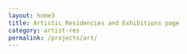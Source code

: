 ```yaml
---
layout: home3
title: Artistic Residencies and Exhibitions page
category: artist-res
permalink: /projects/art/
---
```

